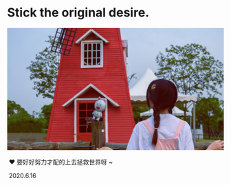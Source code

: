 # Stick the original desire. 

![Meow](Content/Assets/README/Meow.jpg)

​				❤️ 要好好努力才配的上去拯救世界呀 ~

​								                           2020.6.16